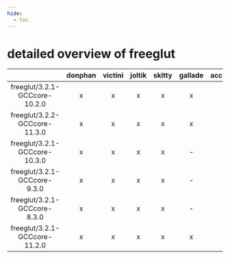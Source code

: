 ```yaml
---
hide:
  - toc
---
```


detailed overview of freeglut
=============================

| |donphan|victini|joltik|skitty|gallade|accelgor|swalot|doduo|
| :---: | :---: | :---: | :---: | :---: | :---: | :---: | :---: | :---: |
|freeglut/3.2.1-GCCcore-10.2.0|x|x|x|x|x|-|x|x|
|freeglut/3.2.2-GCCcore-11.3.0|x|x|x|x|x|x|x|x|
|freeglut/3.2.1-GCCcore-10.3.0|x|x|x|x|-|-|x|x|
|freeglut/3.2.1-GCCcore-9.3.0|x|x|x|x|-|-|x|x|
|freeglut/3.2.1-GCCcore-8.3.0|x|x|x|x|-|-|x|x|
|freeglut/3.2.1-GCCcore-11.2.0|x|x|x|x|x|x|x|x|
